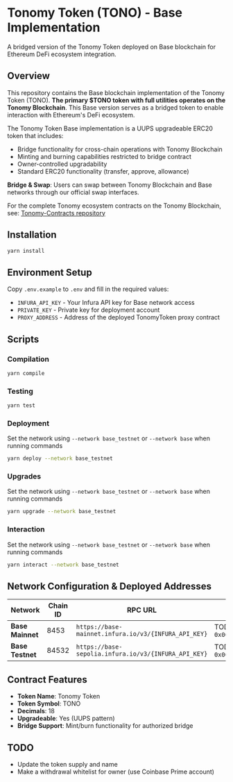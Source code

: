 # Tonomy Token (TONO) - Base Implementation

A bridged version of the Tonomy Token deployed on Base blockchain for Ethereum DeFi ecosystem integration.

## Overview

This repository contains the Base blockchain implementation of the Tonomy Token (TONO). **The primary $TONO token with full utilities operates on the Tonomy Blockchain**. This Base version serves as a bridged token to enable interaction with Ethereum's DeFi ecosystem.

The Tonomy Token Base implementation is a UUPS upgradeable ERC20 token that includes:
- Bridge functionality for cross-chain operations with Tonomy Blockchain
- Minting and burning capabilities restricted to bridge contract
- Owner-controlled upgradability
- Standard ERC20 functionality (transfer, approve, allowance)

**Bridge & Swap**: Users can swap between Tonomy Blockchain and Base networks through our official swap interfaces.

For the complete Tonomy ecosystem contracts on the Tonomy Blockchain, see: [Tonomy-Contracts repository](https://github.com/Tonomy-Foundation/Tonomy-Contracts)

## Installation

```bash
yarn install
```

## Environment Setup

Copy `.env.example` to `.env` and fill in the required values:
- `INFURA_API_KEY` - Your Infura API key for Base network access
- `PRIVATE_KEY` - Private key for deployment account
- `PROXY_ADDRESS` - Address of the deployed TonomyToken proxy contract

## Scripts

### Compilation
```bash
yarn compile
```

### Testing
```bash
yarn test
```

### Deployment
Set the network using `--network base_testnet` or `--network base` when running commands

```bash
yarn deploy --network base_testnet
```

### Upgrades
Set the network using `--network base_testnet` or `--network base` when running commands

```bash
yarn upgrade --network base_testnet
```

### Interaction
Set the network using `--network base_testnet` or `--network base` when running commands

```bash
yarn interact --network base_testnet
```

## Network Configuration & Deployed Addresses

| Network | Chain ID | RPC URL | Contract Address | Swap URL |
|---------|----------|---------|------------------|----------|
| **Base Mainnet** | 8453 | `https://base-mainnet.infura.io/v3/{INFURA_API_KEY}` | TODO: `0x0000000000000000000000000000000000000000` | https://swap.tonomy.io |
| **Base Testnet** | 84532 | `https://base-sepolia.infura.io/v3/{INFURA_API_KEY}` | TODO: `0x0000000000000000000000000000000000000000` | https://swap.testnet.tonomy.io |

## Contract Features

- **Token Name**: Tonomy Token
- **Token Symbol**: TONO
- **Decimals**: 18
- **Upgradeable**: Yes (UUPS pattern)
- **Bridge Support**: Mint/burn functionality for authorized bridge


## TODO
- Update the token supply and name
- Make a withdrawal whitelist for owner (use Coinbase Prime account)